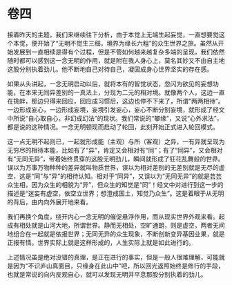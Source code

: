# 卷四

​          接着昨天的主题，我们来继续往下分析，由于本觉上无端生起妄觉，一直想要觉这个本觉，便开始了“无明不觉生三细，境界为缘长六粗”的众生世界之旅。虽然从开始发展到一直相续是得有个过程，但是不管如何越来越复杂多端的呈现，我们依然随时都可以感到这一念无明的作用，就是附在我人身心上，莫名其妙又不由自主地这股分别执着劲儿。他不断地自己对待自己，凝固成身心世界坚实的存在感。

​         如果从头讲起，一念无明启动以后，就将本有的智觉状态，忽闪为欲见的妄想功能，在本来无同异差别的一真法上，分现为二元的相对境。就像两个人，这边一直在挑衅，那边只得来回应，回应成习惯后，这边也停不下来了，所谓“两两相待”。一边形成妄心，一边形成妄境，妄境引发妄心，妄心不断分别妄境，就形成了经文中所说“自心取自心，非幻成幻法”的现状。我们常说的“攀缘”，又说“心外求法”，都是说的这种情况。一念无明顿现而启动了轮回，此刻开始正式进入轮回模式。

​         这一点无明不起则已，一起就形成能（主观）与所（客观）之异，一有异就呈现为无穷尽的相待本能，比如有了“异”，肯定又会相对有“同”；有了“同异”，又会相对有“无同无异”，带着始终贯穿的这股无明劲儿，瞬间就形成了狂花乱舞般的世界。误以为万事万物种种的差异就叫物质世界，误以为相对差别的无差别就是无尽的虚空，这是“同”与“异”的相待认知。相对于“同异”，又误以为“无同无异”的就是芸芸众生相，因为众生的相貌为“异”，但众生的知觉是“同”！经文中对进行到这一步的描述是“迷妄有虚空，依空立世界；想澄成国土，知觉乃众生”。这是着眼于从无明的背后，由内向外展开地来看。         

​        我们再换个角度，绕开内心一念无明的催促悬浮作用，而从现实世界外观来看。起成有相处就是山河大地，所谓世界。静而无相处，空旷通朗，则是虚空，两者无间地组合在一起就是依报世界；无同无异的众生现象，不断创新变异基因业果，就是正报有情。世界实际上就是这样形成的，人生实际上就是如此进行的。

​         上述情况虽是绝对没错的真理，是正在进行的事实，但是一般人很难理解，可能就是因为“不识庐山真面目，只缘身在此山中”吧，所以回光返照始终是修行的手段，也就是常说的向内反观自心，就可以发现无明并平息那股分别执着的劲儿。